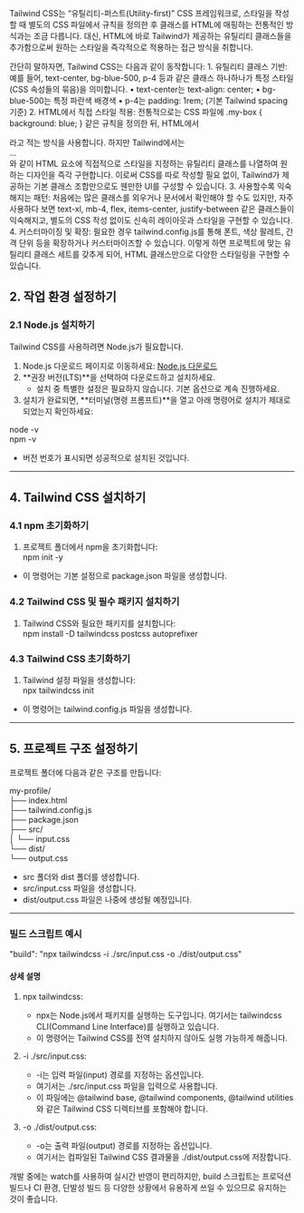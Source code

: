 Tailwind CSS는 “유틸리티-퍼스트(Utility-first)” CSS 프레임워크로, 스타일을 작성할 때 별도의 CSS 파일에서 규칙을 정의한 후 클래스를 HTML에 매핑하는 전통적인 방식과는 조금 다릅니다. 대신, HTML에 바로 Tailwind가 제공하는 유틸리티 클래스들을 추가함으로써 원하는 스타일을 즉각적으로 적용하는 접근 방식을 취합니다.

간단히 말하자면, Tailwind CSS는 다음과 같이 동작합니다:
	1.	유틸리티 클래스 기반:
예를 들어, text-center, bg-blue-500, p-4 등과 같은 클래스 하나하나가 특정 스타일(CSS 속성들의 묶음)을 의미합니다.
	•	text-center는 text-align: center;
	•	bg-blue-500는 특정 파란색 배경색
	•	p-4는 padding: 1rem; (기본 Tailwind spacing 기준)
	2.	HTML에서 직접 스타일 적용:
전통적으로는 CSS 파일에 .my-box { background: blue; } 같은 규칙을 정의한 뒤, HTML에서 <div class="my-box">라고 적는 방식을 사용합니다.
하지만 Tailwind에서는 <div class="bg-blue-500 p-4 text-center">...</div>와 같이 HTML 요소에 직접적으로 스타일을 지정하는 유틸리티 클래스를 나열하여 원하는 디자인을 즉각 구현합니다. 이로써 CSS를 따로 작성할 필요 없이, Tailwind가 제공하는 기본 클래스 조합만으로도 웬만한 UI를 구성할 수 있습니다.
	3.	사용할수록 익숙해지는 패턴:
처음에는 많은 클래스를 외우거나 문서에서 확인해야 할 수도 있지만, 자주 사용하다 보면 text-xl, mb-4, flex, items-center, justify-between 같은 클래스들이 익숙해지고, 별도의 CSS 작성 없이도 신속히 레이아웃과 스타일을 구현할 수 있습니다.
	4.	커스터마이징 및 확장:
필요한 경우 tailwind.config.js를 통해 폰트, 색상 팔레트, 간격 단위 등을 확장하거나 커스터마이즈할 수 있습니다. 이렇게 하면 프로젝트에 맞는 유틸리티 클래스 세트를 갖추게 되어, HTML 클래스만으로 다양한 스타일링을 구현할 수 있습니다.

## 2. 작업 환경 설정하기

### 2.1 Node.js 설치하기

Tailwind CSS를 사용하려면 Node.js가 필요합니다.

1. Node.js 다운로드 페이지로 이동하세요: [Node.js 다운로드](https://nodejs.org/ko/download/)
2. **권장 버전(LTS)**을 선택하여 다운로드하고 설치하세요.
   - 설치 중 특별한 설정은 필요하지 않습니다. 기본 옵션으로 계속 진행하세요.
3. 설치가 완료되면, **터미널(명령 프롬프트)**을 열고 아래 명령어로 설치가 제대로 되었는지 확인하세요:

node -v  
npm -v

- 버전 번호가 표시되면 성공적으로 설치된 것입니다.

---

## 4. Tailwind CSS 설치하기

### 4.1 npm 초기화하기

1. 프로젝트 폴더에서 npm을 초기화합니다:  
npm init -y

- 이 명령어는 기본 설정으로 package.json 파일을 생성합니다.

### 4.2 Tailwind CSS 및 필수 패키지 설치하기

1. Tailwind CSS와 필요한 패키지를 설치합니다:  
npm install -D tailwindcss postcss autoprefixer

### 4.3 Tailwind CSS 초기화하기

1. Tailwind 설정 파일을 생성합니다:  
npx tailwindcss init

- 이 명령어는 tailwind.config.js 파일을 생성합니다.

---

## 5. 프로젝트 구조 설정하기

프로젝트 폴더에 다음과 같은 구조를 만듭니다:

my-profile/  
├── index.html  
├── tailwind.config.js  
├── package.json  
├── src/  
│   └── input.css  
└── dist/  
    └── output.css

- src 폴더와 dist 폴더를 생성합니다.
- src/input.css 파일을 생성합니다.
- dist/output.css 파일은 나중에 생성될 예정입니다.

---

### 빌드 스크립트 예시

"build": "npx tailwindcss -i ./src/input.css -o ./dist/output.css"

#### 상세 설명
1. npx tailwindcss:  
   - npx는 Node.js에서 패키지를 실행하는 도구입니다. 여기서는 tailwindcss CLI(Command Line Interface)를 실행하고 있습니다.  
   - 이 명령어는 Tailwind CSS를 전역 설치하지 않아도 실행 가능하게 해줍니다.

2. -i ./src/input.css:  
   - -i는 입력 파일(input) 경로를 지정하는 옵션입니다.  
   - 여기서는 ./src/input.css 파일을 입력으로 사용합니다.  
   - 이 파일에는 @tailwind base, @tailwind components, @tailwind utilities와 같은 Tailwind CSS 디렉티브를 포함해야 합니다.

3. -o ./dist/output.css:  
   - -o는 출력 파일(output) 경로를 지정하는 옵션입니다.  
   - 여기서는 컴파일된 Tailwind CSS 결과물을 ./dist/output.css에 저장합니다.

개발 중에는 watch를 사용하여 실시간 반영이 편리하지만, build 스크립트는 프로덕션 빌드나 CI 환경, 단발성 빌드 등 다양한 상황에서 유용하게 쓰일 수 있으므로 유지하는 것이 좋습니다.

